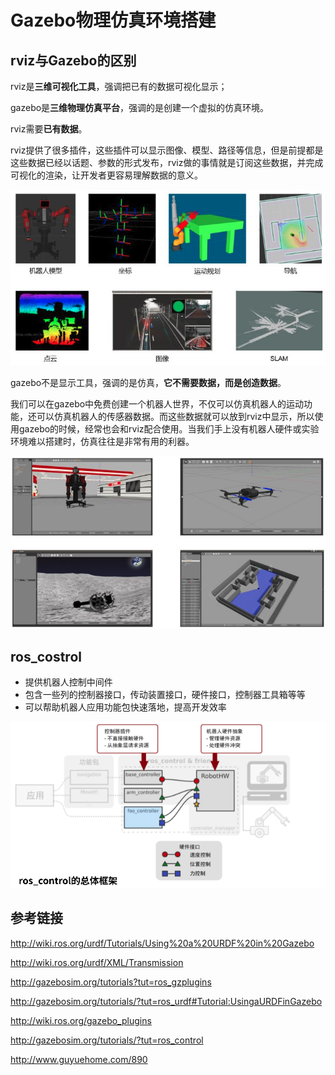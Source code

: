 # Gazebo物理仿真环境搭建

## rviz与Gazebo的区别

rviz是**三维可视化工具**，强调把已有的数据可视化显示；

gazebo是**三维物理仿真平台**，强调的是创建一个虚拟的仿真环境。

rviz需要**已有数据**。

rviz提供了很多插件，这些插件可以显示图像、模型、路径等信息，但是前提都是这些数据已经以话题、参数的形式发布，rviz做的事情就是订阅这些数据，并完成可视化的渲染，让开发者更容易理解数据的意义。

![1568455657555](res/1568455657555.png)

gazebo不是显示工具，强调的是仿真，**它不需要数据，而是创造数据**。

我们可以在gazebo中免费创建一个机器人世界，不仅可以仿真机器人的运动功能，还可以仿真机器人的传感器数据。而这些数据就可以放到rviz中显示，所以使用gazebo的时候，经常也会和rviz配合使用。当我们手上没有机器人硬件或实验环境难以搭建时，仿真往往是非常有用的利器。

![1568455673386](res/1568455673386.png)

## ros_costrol

- 提供机器人控制中间件
- 包含一些列的控制器接口，传动装置接口，硬件接口，控制器工具箱等等
- 可以帮助机器人应用功能包快速落地，提高开发效率

![1568455742409](res/1568455742409.png)



## 参考链接

http://wiki.ros.org/urdf/Tutorials/Using%20a%20URDF%20in%20Gazebo

http://wiki.ros.org/urdf/XML/Transmission

http://gazebosim.org/tutorials?tut=ros_gzplugins

http://gazebosim.org/tutorials/?tut=ros_urdf#Tutorial:UsingaURDFinGazebo

http://wiki.ros.org/gazebo_plugins

http://gazebosim.org/tutorials/?tut=ros_control

http://www.guyuehome.com/890

